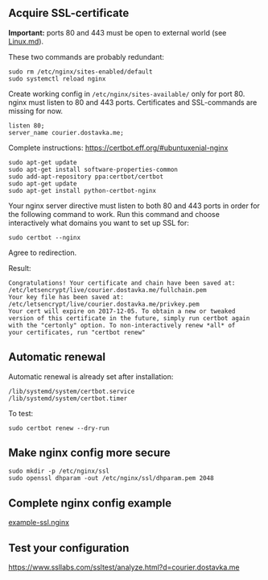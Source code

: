 ## Acquire SSL-certificate

**Important:** ports 80 and 443 must be open to external world (see [Linux.md](Linux.md)).

These two commands are probably redundant:

    sudo rm /etc/nginx/sites-enabled/default
    sudo systemctl reload nginx


Create working config in `/etc/nginx/sites-available/` only for port 80. nginx must listen to 80 and 443 ports.
Certificates and SSL-commands are missing for now.

    listen 80;
    server_name courier.dostavka.me;


Complete instructions: https://certbot.eff.org/#ubuntuxenial-nginx

    sudo apt-get update
    sudo apt-get install software-properties-common
    sudo add-apt-repository ppa:certbot/certbot
    sudo apt-get update
    sudo apt-get install python-certbot-nginx


Your nginx server directive must listen to both 80 and 443 ports in order for the following command to work.
Run this command and choose interactively what domains you want to set up SSL for:


    sudo certbot --nginx


Agree to redirection.


Result:

    Congratulations! Your certificate and chain have been saved at:
    /etc/letsencrypt/live/courier.dostavka.me/fullchain.pem
    Your key file has been saved at:
    /etc/letsencrypt/live/courier.dostavka.me/privkey.pem
    Your cert will expire on 2017-12-05. To obtain a new or tweaked
    version of this certificate in the future, simply run certbot again
    with the "certonly" option. To non-interactively renew *all* of
    your certificates, run "certbot renew"



## Automatic renewal

Automatic renewal is already set after installation:

    /lib/systemd/system/certbot.service
    /lib/systemd/system/certbot.timer

To test:

    sudo certbot renew --dry-run


## Make nginx config more secure


    sudo mkdir -p /etc/nginx/ssl
    sudo openssl dhparam -out /etc/nginx/ssl/dhparam.pem 2048


## Complete nginx config example

[example-ssl.nginx](example-ssl.nginx)


## Test your configuration

https://www.ssllabs.com/ssltest/analyze.html?d=courier.dostavka.me

